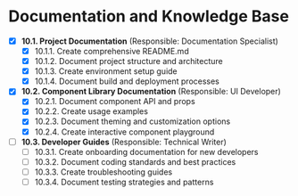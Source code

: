 # Documentation and Knowledge Base

- [x] **10.1. Project Documentation** (Responsible: Documentation Specialist)
  - [x] 10.1.1. Create comprehensive README.md
  - [x] 10.1.2. Document project structure and architecture
  - [x] 10.1.3. Create environment setup guide
  - [x] 10.1.4. Document build and deployment processes

- [x] **10.2. Component Library Documentation** (Responsible: UI Developer)
  - [x] 10.2.1. Document component API and props
  - [x] 10.2.2. Create usage examples
  - [x] 10.2.3. Document theming and customization options
  - [x] 10.2.4. Create interactive component playground

- [ ] **10.3. Developer Guides** (Responsible: Technical Writer)
  - [ ] 10.3.1. Create onboarding documentation for new developers
  - [ ] 10.3.2. Document coding standards and best practices
  - [ ] 10.3.3. Create troubleshooting guides
  - [ ] 10.3.4. Document testing strategies and patterns 